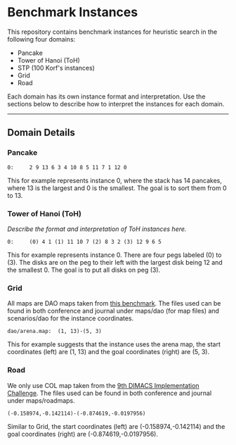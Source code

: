 # Benchmark Instances

This repository contains benchmark instances for heuristic search in the following four domains:

- Pancake
- Tower of Hanoi (ToH)
- STP (100 Korf's instances)
- Grid
- Road

Each domain has its own instance format and interpretation. Use the sections below to describe how to interpret the instances for each domain.

---

## Domain Details

### Pancake
```
0:     2 9 13 6 3 4 10 8 5 11 7 1 12 0
```
This for example represents instance 0, where the stack has 14 pancakes, where 13 is the largest and 0 is the smallest.
The goal is to sort them from 0 to 13.

### Tower of Hanoi (ToH)
*Describe the format and interpretation of ToH instances here.*
```
0:     (0) 4 1 (1) 11 10 7 (2) 8 3 2 (3) 12 9 6 5
```
This for example represents instance 0. There are four pegs labeled (0) to (3). The disks are on the peg to their left
with the largest disk being 12 and the smallest 0. The goal is to put all disks on peg (3).

### Grid
All maps are DAO maps taken from [this benchmark](https://movingai.com/benchmarks/dao/index.html).
The files used can be found in both conference and journal under maps/dao (for map files) and scenarios/dao for the instance coordinates.

```
dao/arena.map:  (1, 13)-(5, 3)
```
This for example suggests that the instance uses the arena map, the start coordinates (left) are (1, 13) and the goal coordinates (right) are (5, 3).

### Road

We only use COL map taken from the [9th DIMACS Implementation Challenge](https://www.diag.uniroma1.it/~challenge9/download.shtml).
The files used can be found in both conference and journal under maps/roadmaps.

```
(-0.158974,-0.142114)-(-0.874619,-0.0197956)
```
Similar to Grid, the start coordinates (left) are (-0.158974,-0.142114) and the goal coordinates (right) are (-0.874619,-0.0197956).
